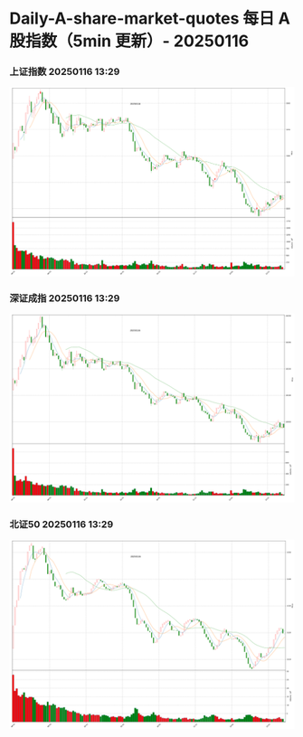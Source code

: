 
# Daily-A-share-market-quotes 每日 A 股指数（5min 更新）- 20250116

### 上证指数 20250116 13:29
![](./fig/2025/1/20250116-sh000001.png)

### 深证成指 20250116 13:29
![](./fig/2025/1/20250116-sz399001.png)

### 北证50 20250116 13:29
![](./fig/2025/1/20250116-bj899050.png)
